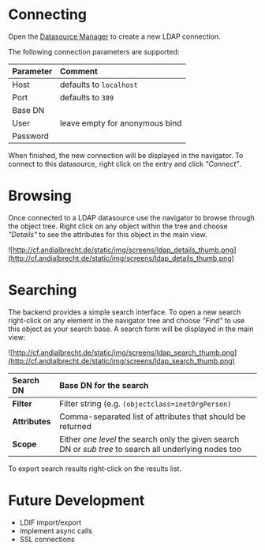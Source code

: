 # Connecting #

Open the [Datasource Manager](DatasourceManager.md) to create a new LDAP connection.

The following connection parameters are supported:

| **Parameter** | **Comment** |
|:--------------|:------------|
| Host        | defaults to `localhost`|
| Port        | defaults to `389` |
| Base DN     |  |
| User        | leave empty for anonymous bind |
| Password    |  |

When finished, the new connection will be displayed in the navigator. To connect
to this datasource, right click on the entry and click _"Connect"_.


# Browsing #

Once connected to a LDAP datasource use the navigator to browse through the object tree. Right click
on any object within the tree and choose _"Details"_ to see the attributes for
this object in the main view.

![http://cf.andialbrecht.de/static/img/screens/ldap_details_thumb.png](http://cf.andialbrecht.de/static/img/screens/ldap_details_thumb.png)


# Searching #

The backend provides a simple search interface. To open a new search right-click on
any element in the navigator tree and choose _"Find"_ to use this object as
your search base. A search form will be displayed in the main view:

![http://cf.andialbrecht.de/static/img/screens/ldap_search_thumb.png](http://cf.andialbrecht.de/static/img/screens/ldap_search_thumb.png)

| **Search DN** | Base DN for the search |
|:--------------|:-----------------------|
| **Filter** | Filter string (e.g. `(objectclass=inetOrgPerson)`|
| **Attributes** | Comma-separated list of attributes that should be returned |
| **Scope** | Either _one level_ the search only the given search DN or _sub tree_ to search all underlying nodes too|

To export search results right-click on the results list.

# Future Development #

  * LDIF import/export
  * implement async calls
  * SSL connections